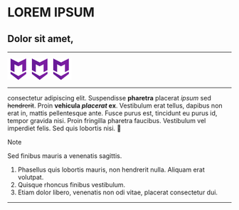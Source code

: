 # LOREM IPSUM
## Dolor sit amet,
***
![alt text](https://github.com/adam-p/markdown-here/raw/master/src/common/images/icon48.png "Logo Title Text 1")![alt text](https://github.com/adam-p/markdown-here/raw/master/src/common/images/icon48.png "Logo Title Text 1")![alt text](https://github.com/adam-p/markdown-here/raw/master/src/common/images/icon48.png "Logo Title Text 1")
***
consectetur adipiscing elit. Suspendisse **pharetra** placerat *ipsum* sed ~~hendrerit~~. Proin **vehicula _placerat_ ex**. Vestibulum erat tellus, dapibus non erat in, mattis pellentesque ante. Fusce purus est, tincidunt eu purus id, tempor gravida nisi. Proin fringilla pharetra faucibus. Vestibulum vel imperdiet felis. Sed quis lobortis nisi.
🐸
>[!NOTE]
>Sed finibus mauris a venenatis sagittis.

1. Phasellus quis lobortis mauris, non hendrerit nulla. Aliquam erat volutpat.
2. Quisque rhoncus finibus vestibulum.
3. Etiam dolor libero, venenatis non odi vitae, placerat consectetur dui.
***


 


